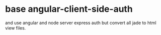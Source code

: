 


base angular-client-side-auth
========================
and use angular and node server express auth but convert all jade to html view files.
